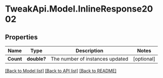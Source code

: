 # TweakApi.Model.InlineResponse2002
## Properties

Name | Type | Description | Notes
------------ | ------------- | ------------- | -------------
**Count** | **double?** | The number of instances updated | [optional] 

[[Back to Model list]](../README.md#documentation-for-models) [[Back to API list]](../README.md#documentation-for-api-endpoints) [[Back to README]](../README.md)

